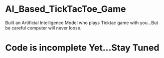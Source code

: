 # AI_Based_TickTacToe_Game
Built an Artificial Intelligence Model who plays Ticktac game with you...But be careful computer will never loose.

# Code is incomplete Yet...Stay Tuned
